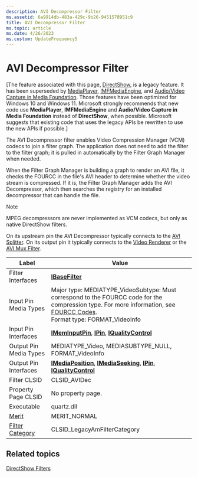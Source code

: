 ```yaml
---
description: AVI Decompressor Filter
ms.assetid: 6a9914db-483a-429c-9b26-9451578951c9
title: AVI Decompressor Filter
ms.topic: article
ms.date: 4/26/2023
ms.custom: UpdateFrequency5
---
```


# AVI Decompressor Filter

\[The feature associated with this page, [DirectShow](/windows/win32/directshow/directshow), is a legacy feature. It has been superseded by [MediaPlayer](/uwp/api/Windows.Media.Playback.MediaPlayer), [IMFMediaEngine](/windows/win32/api/mfmediaengine/nn-mfmediaengine-imfmediaengine), and [Audio/Video Capture in Media Foundation](/windows/win32/medfound/audio-video-capture-in-media-foundation). Those features have been optimized for Windows 10 and Windows 11. Microsoft strongly recommends that new code use **MediaPlayer**, **IMFMediaEngine** and **Audio/Video Capture in Media Foundation** instead of **DirectShow**, when possible. Microsoft suggests that existing code that uses the legacy APIs be rewritten to use the new APIs if possible.\]

The AVI Decompressor filter enables Video Compression Manager (VCM) codecs to join a filter graph. The application does not need to add the filter to the filter graph; it is pulled in automatically by the Filter Graph Manager when needed.

When the Filter Graph Manager is building a graph to render an AVI file, it checks the FOURCC in the file's AVI header to determine whether the video stream is compressed. If it is, the Filter Graph Manager adds the AVI Decompressor, which then searches the registry for an installed decompressor that can handle the file.

> [!Note]  
> MPEG decompressors are never implemented as VCM codecs, but only as native DirectShow filters.

 

On its upstream pin the AVI Decompressor typically connects to the [AVI Splitter](avi-splitter-filter.md). On its output pin it typically connects to the [Video Renderer](video-renderer-filter.md) or the [AVI Mux Filter](avi-mux-filter.md).



| Label | Value |
|------------------------------------------|--------------------------------------------------------------------------------------------------------------------------------------------------------------------------------------------------------------------|
| Filter Interfaces                        | [**IBaseFilter**](/windows/desktop/api/Strmif/nn-strmif-ibasefilter)                                                                                                                                                                                 |
| Input Pin Media Types                    | Major type: MEDIATYPE\_VideoSubtype: Must correspond to the FOURCC code for the compression type. For more information, see [FOURCC Codes](fourcc-codes.md).<br/> Format type: FORMAT\_VideoInfo<br/> |
| Input Pin Interfaces                     | [**IMemInputPin**](/windows/desktop/api/Strmif/nn-strmif-imeminputpin), [**IPin**](/windows/desktop/api/Strmif/nn-strmif-ipin), [**IQualityControl**](/windows/desktop/api/Strmif/nn-strmif-iqualitycontrol)                                                                                                             |
| Output Pin Media Types                   | MEDIATYPE\_Video, MEDIASUBTYPE\_NULL, FORMAT\_VideoInfo                                                                                                                                                            |
| Output Pin Interfaces                    | [**IMediaPosition**](/windows/desktop/api/Control/nn-control-imediaposition), [**IMediaSeeking**](/windows/desktop/api/Strmif/nn-strmif-imediaseeking), [**IPin**](/windows/desktop/api/Strmif/nn-strmif-ipin), [**IQualityControl**](/windows/desktop/api/Strmif/nn-strmif-iqualitycontrol)                                                                 |
| Filter CLSID                             | CLSID\_AVIDec                                                                                                                                                                                                      |
| Property Page CLSID                      | No property page.                                                                                                                                                                                                  |
| Executable                               | quartz.dll                                                                                                                                                                                                         |
| [Merit](merit.md)                       | MERIT\_NORMAL                                                                                                                                                                                                      |
| [Filter Category](filter-categories.md) | CLSID\_LegacyAmFilterCategory                                                                                                                                                                                      |



 

## Related topics

<dl> <dt>

[DirectShow Filters](directshow-filters.md)
</dt> </dl>

 

 




